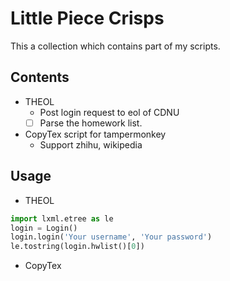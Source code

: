 # Little Piece Crisps

This a collection which contains part of my scripts.

## Contents

- THEOL
  - Post login request to eol of CDNU
  - [ ] Parse the homework list. 
- CopyTex script for tampermonkey
  - Support zhihu, wikipedia

## Usage

- THEOL

```python
import lxml.etree as le
login = Login()
login.login('Your username', 'Your password')
le.tostring(login.hwlist()[0])
```

- CopyTex


